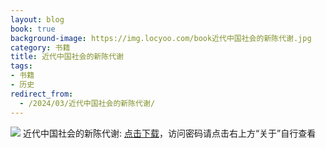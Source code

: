```yaml
---
layout: blog
book: true
background-image: https://img.locyoo.com/book近代中国社会的新陈代谢.jpg
category: 书籍
title: 近代中国社会的新陈代谢
tags:
- 书籍
- 历史
redirect_from:
  - /2024/03/近代中国社会的新陈代谢/
---
```

![](https://img.locyoo.com/book近代中国社会的新陈代谢.jpg)
近代中国社会的新陈代谢: <a name = "ref1" href="https://089m.com/f/50983618-1314076310-9595df?p=3619">点击下载</a>，访问密码请点击右上方“关于”自行查看